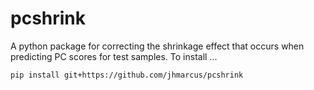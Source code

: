 # pcshrink

A python package for correcting the shrinkage effect that occurs when predicting PC scores for test samples. To install ...

```
pip install git+https://github.com/jhmarcus/pcshrink
```
